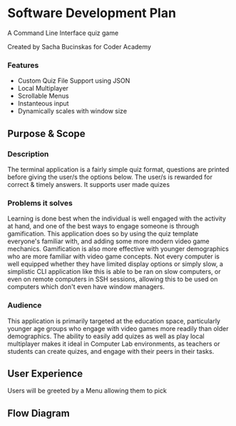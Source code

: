 # Software Development Plan

A Command Line Interface quiz game

Created by Sacha Bucinskas for Coder Academy

### Features

* Custom Quiz File Support using JSON
* Local Multiplayer
* Scrollable Menus
* Instanteous input
* Dynamically scales with window size 

## Purpose & Scope

### Description

The terminal application is a fairly simple quiz format, questions are printed before giving the user/s the options below. The user/s is rewarded for correct & timely answers. It supports user made quizes

### Problems it solves

Learning is done best when the individual is well engaged with the activity at hand, and one of the best ways to engage someone is through gamification. This application does so by using the quiz template everyone's familiar with, and adding some more modern video game mechanics. Gamification is also more effective with younger demographics who are more familiar with video game concepts. Not every computer is well equipped whether they have limited display options or simply slow, a simplistic CLI application like this is able to be ran on slow computers, or even on remote computers in SSH sessions, allowing this to be used on computers which don't even have window managers.

### Audience

This application is primarily targeted at the education space, particularly younger age groups who engage with video games more readily than older demographics. The ability to easily add quizes as well as play local multiplayer makes it ideal in Computer Lab environments, as teachers or students can create quizes, and engage with their peers in their tasks. 

## User Experience

Users will be greeted by a Menu allowing them to pick 

## Flow Diagram